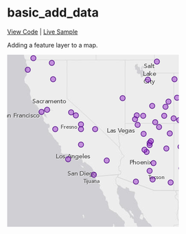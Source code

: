 # basic_add_data

[View Code](index.html) | [Live Sample](https://esri.github.io/visualization-js/basic_add_data)

Adding a feature layer to a map.

[![](thumbnail.png)](https://esri.github.io/visualization-js/basic_add_data)
